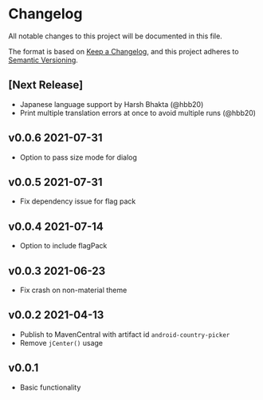 # Changelog

All notable changes to this project will be documented in this file.

The format is based on [Keep a Changelog](https://keepachangelog.com/en/1.0.0/), and this project
adheres to [Semantic Versioning](https://semver.org/spec/v2.0.0.html).

## [Next Release]

- Japanese language support by Harsh Bhakta (@hbb20)
- Print multiple translation errors at once to avoid multiple runs (@hbb20)

## v0.0.6 2021-07-31

- Option to pass size mode for dialog

## v0.0.5 2021-07-31

- Fix dependency issue for flag pack

## v0.0.4 2021-07-14

- Option to include flagPack

## v0.0.3 2021-06-23

- Fix crash on non-material theme

## v0.0.2 2021-04-13

- Publish to MavenCentral with artifact id `android-country-picker`
- Remove `jCenter()` usage

## v0.0.1
- Basic functionality

